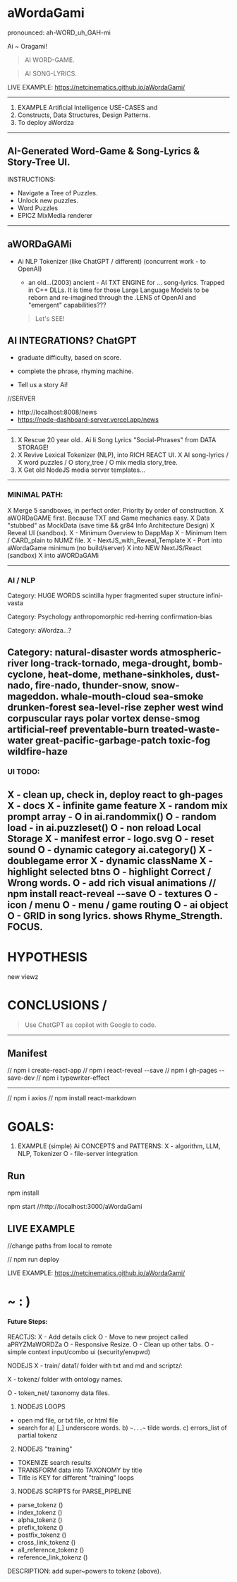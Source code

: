 # aWordaGami
pronounced: ah-WORD_uh_GAH-mi

Ai ~ Oragami!

> AI WORD-GAME.

> AI SONG-LYRICS.

LIVE EXAMPLE: https://netcinematics.github.io/aWordaGami/

---
1. EXAMPLE Artificial Intelligence USE-CASES and 
2. Constructs, Data Structures, Design Patterns.
3. To deploy aWordza
---

## AI-Generated Word-Game & Song-Lyrics & Story-Tree UI.

INSTRUCTIONS:
- Navigate a Tree of Puzzles.
- Unlock new puzzles.
- Word Puzzles
- EPICZ MixMedia renderer

---

## aWORDaGAMi

- Ai NLP Tokenizer (like ChatGPT / different) (concurrent work - to OpenAI)
     - an old...(2003) ancient - AI TXT ENGINE for ... song-lyrics. Trapped in C++ DLLs.
     It is time for those Large Language Models to be reborn and re-imagined through the .LENS
     of OpenAI and "emergent" capabilities???

     > Let's SEE!

## AI INTEGRATIONS? ChatGPT

- graduate difficulty, based on score.

- complete the phrase, rhyming machine.

- Tell us a story Ai!

//SERVER 
- http://localhost:8008/news
- https://node-dashboard-server.vercel.app/news

---

1) X Rescue 20 year old.. Ai Ii Song Lyrics "Social-Phrases" from DATA STORAGE!
2) X Revive Lexical Tokenizer (NLP), into RICH REACT UI.
    X AI song-lyrics / X word puzzles / O story_tree / O mix media story_tree.
3) X Get old NodeJS media server templates...

---

### MINIMAL PATH: 

X Merge 5 sandboxes, in perfect order. Priority by order of construction.
X aWORDaGAME first.  Because TXT and Game mechanics easy.
X Data "stubbed" as MockData (save time && gr84 Info Architecture Design)
X Reveal UI (sandbox).
  X - Minimum Overview to DappMap
  X - Minimum Item / CARD_plain to NUMZ file. 
  X - NextJS_with_Reveal_Template
  X - Port into aWordaGame minimum (no build/server)
X into NEW NextJS/React (sandbox)
X into aWORDaGAMi

---

### AI / NLP

Category: HUGE WORDS
scintilla 
hyper fragmented
super structure
infini-vasta

Category: Psychology
anthropomorphic
red-herring
confirmation-bias

Category: aWordza...?

Category: natural-disaster words
atmospheric-river
long-track-tornado,
mega-drought,
bomb-cyclone,
heat-dome,
methane-sinkholes,
dust-nado, fire-nado,
thunder-snow,
snow-mageddon.
whale-mouth-cloud
sea-smoke
drunken-forest
sea-level-rise
zepher west wind
corpuscular rays
polar vortex
dense-smog
artificial-reef
preventable-burn
treated-waste-water
great-pacific-garbage-patch
toxic-fog
wildfire-haze
---

### UI TODO:

X - clean up, check in, deploy react to gh-pages
X - docs
X - infinite game feature
X - random mix prompt array - O in ai.randommix()
O - random load - in ai.puzzleset()
O - non reload Local Storage
X - manifest error - logo.svg
O - reset sound
O - dynamic category ai.category()
X - doublegame error
X - dynamic className
X - highlight selected btns
O - highlight Correct / Wrong words.
O - add rich visual animations // npm install react-reveal --save
O - textures
O - icon / menu
O - menu / game routing
O - ai object
O - GRID in song lyrics. shows Rhyme_Strength. FOCUS.
---


# HYPOTHESIS

new viewz


# CONCLUSIONS / 

> Use ChatGPT as copilot with Google to code.

---

## Manifest 
// npm i create-react-app
// npm i react-reveal --save
// npm i gh-pages --save-dev
// npm i typewriter-effect

---
// npm i axios
// npm install react-markdown



# GOALS:

1. EXAMPLE (simple) Ai CONCEPTS and PATTERNS:
    X - algorithm, LLM, NLP, Tokenizer
    O - file-server integration
     
## Run

npm install

npm start
//http://localhost:3000/aWordaGami

## LIVE EXAMPLE

//change paths from local to remote

// npm run deploy

LIVE EXAMPLE: https://netcinematics.github.io/aWordaGami/

# ~ : ) 


#### Future Steps:

REACTJS:
X - Add details click
O - Move to new project called aPRYZMaWORDZa
O - Responsive Resize.
O - Clean up other tabs.
O - simple context input/combo ui (security/envpwd)

NODEJS
X - train/ data1/ folder with txt and md and scriptz/: 

X - tokenz/ folder with ontology names.

O - token_net/ taxonomy data files.


1) NODEJS LOOPS
- open md file, or txt file, or html file
- search for 
a) [_] underscore words.
b) `~...~` tilde words.
c) errors_list of partial tokenz

2) NODEJS "training" 
- TOKENIZE search results
- TRANSFORM data into TAXONOMY by title
- Title is KEY for different "training" loops

3) NODEJS SCRIPTS for PARSE_PIPELINE
- parse_tokenz () 
- index_tokenz ()
- alpha_tokenz ()
- prefix_tokenz ()
- postfix_tokenz ()
- cross_link_tokenz ()
- all_reference_tokenz ()
- reference_link_tokenz ()

DESCRIPTION: add super~powers to tokenz (above).